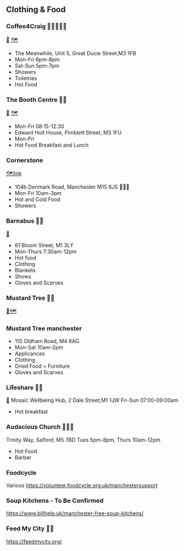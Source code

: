 ## Clothing & Food

### Coffee4Craig 🚿🥘🥗👕👖
[🔗](https://www.coffee4craig.org/) [🗺️](https://maps.app.goo.gl/QD2E5RUtkPCTJDH69)
- The Meanwhile, Unit 5, Great Ducie Street,M3 1FB
- Mon-Fri 6pm-8pm
- Sat-Sun 5pm-7pm
- Showers
- Toiletries
- Hot Food

### The Booth Centre 🥘🥗
[🔗](https://www.boothcentre.org.uk/) [🗺️](https://maps.app.goo.gl/kfMf4LK9Sdo8nfyy8)
- Mon-Fri 08:15-12:30 
- Edward Holt House, Pimblett Street, M3 1FU
- Mon-Fri
- Hot Food Breakfast and Lunch

### Cornerstone
[🗺️]()[link](https://www.caritassalford.org.uk/service/cornerstone-centre/)
- 104b Denmark Road, Manchester M15 6JS 🥘🥗🚿
- Mon-Fri 10am-3pm
- Hot and Cold Food
- Showers

### Barnabus 🥘🥗
[🔗](https://www.barnabus.org/)
- 61 Bloom Street, M1 3LY
- Mon-Thurs 7:30am-12pm
- Hot food
- Clothing
- Blankets
- Shows
- Gloves and Scarves

### Mustard Tree 👕👖
[🔗](https://mustardtree.org.uk/)[🗺️](![image](https://github.com/user-attachments/assets/55be638b-1c5d-4a68-9d78-6788259212e0))

### Mustard Tree manchester
- 110 Oldham Road, M4 6AG
- Mon-Sat 10am-2pm
- Applicances
- Clothing
- Dried Food 
= Furniture
- Gloves and Scarves

### Lifeshare 🥘🥗
[🔗](https://www.lifeshare.org.uk/)
Mosaic Wellbeing Hub, 2 Dale Street,M1 1JW
Fri-Sun 07:00-09:00am 
- Hot breakfast 

### Audacious Church 🥘🥗💈
Trinity Way, Salford, M5 7BD
Tues 5pm-8pm, Thurs 10am-12pm
- Hot Food
- Barber

### Foodcycle
Various
https://volunteer.foodcycle.org.uk/manchestersupport

### Soup Kitchens - To Be Confirmed
https://www.billhelp.uk/manchester-free-soup-kitchens/

### Feed My City 🥘🥗
https://feedmycity.org/


